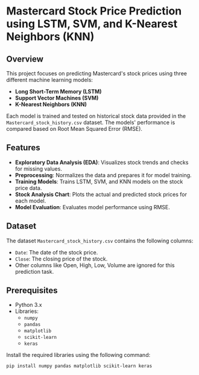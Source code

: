 # Mastercard Stock Price Prediction using LSTM, SVM, and K-Nearest Neighbors (KNN)

## Overview

This project focuses on predicting Mastercard's stock prices using three different machine learning models:
- **Long Short-Term Memory (LSTM)**
- **Support Vector Machines (SVM)**
- **K-Nearest Neighbors (KNN)**

Each model is trained and tested on historical stock data provided in the `Mastercard_stock_history.csv` dataset. The models' performance is compared based on Root Mean Squared Error (RMSE).

## Features

- **Exploratory Data Analysis (EDA)**: Visualizes stock trends and checks for missing values.
- **Preprocessing**: Normalizes the data and prepares it for model training.
- **Training Models**: Trains LSTM, SVM, and KNN models on the stock price data.
- **Stock Analysis Chart**: Plots the actual and predicted stock prices for each model.
- **Model Evaluation**: Evaluates model performance using RMSE.
  
## Dataset

The dataset `Mastercard_stock_history.csv` contains the following columns:
- `Date`: The date of the stock price.
- `Close`: The closing price of the stock.
- Other columns like Open, High, Low, Volume are ignored for this prediction task.

## Prerequisites

- Python 3.x
- Libraries: 
  - `numpy`
  - `pandas`
  - `matplotlib`
  - `scikit-learn`
  - `keras`
  
Install the required libraries using the following command:

```
pip install numpy pandas matplotlib scikit-learn keras
```


